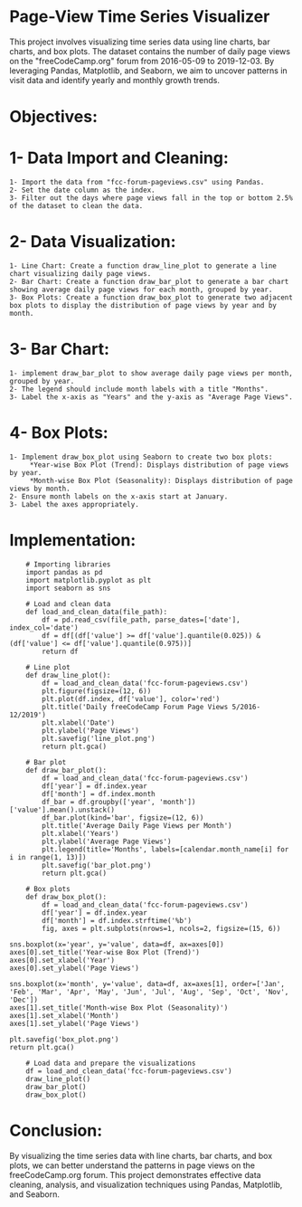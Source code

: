 # Page-View Time Series Visualizer 
This project involves visualizing time series data using line charts, bar charts, and box plots. The dataset contains the number of daily page views on the "freeCodeCamp.org" forum from 2016-05-09 to 2019-12-03. By leveraging Pandas, Matplotlib, and Seaborn, we aim to uncover patterns in visit data and identify yearly and monthly growth trends.

# Objectives:

# 1- Data Import and Cleaning:

    1- Import the data from "fcc-forum-pageviews.csv" using Pandas.
    2- Set the date column as the index.
    3- Filter out the days where page views fall in the top or bottom 2.5% of the dataset to clean the data.

# 2- Data Visualization:

    1- Line Chart: Create a function draw_line_plot to generate a line chart visualizing daily page views.
    2- Bar Chart: Create a function draw_bar_plot to generate a bar chart showing average daily page views for each month, grouped by year.
    3- Box Plots: Create a function draw_box_plot to generate two adjacent box plots to display the distribution of page views by year and by month.

# 3- Bar Chart:

    1- implement draw_bar_plot to show average daily page views per month, grouped by year.
    2- The legend should include month labels with a title "Months".
    3- Label the x-axis as "Years" and the y-axis as "Average Page Views".

# 4- Box Plots:

    1- Implement draw_box_plot using Seaborn to create two box plots:
         *Year-wise Box Plot (Trend): Displays distribution of page views by year.
         *Month-wise Box Plot (Seasonality): Displays distribution of page views by month.
    2- Ensure month labels on the x-axis start at January.
    3- Label the axes appropriately.

# Implementation:

        # Importing libraries
        import pandas as pd
        import matplotlib.pyplot as plt
        import seaborn as sns

        # Load and clean data
        def load_and_clean_data(file_path):
            df = pd.read_csv(file_path, parse_dates=['date'], index_col='date')
            df = df[(df['value'] >= df['value'].quantile(0.025)) & (df['value'] <= df['value'].quantile(0.975))]
            return df

        # Line plot
        def draw_line_plot():
            df = load_and_clean_data('fcc-forum-pageviews.csv')
            plt.figure(figsize=(12, 6))
            plt.plot(df.index, df['value'], color='red')
            plt.title('Daily freeCodeCamp Forum Page Views 5/2016-12/2019')
            plt.xlabel('Date')
            plt.ylabel('Page Views')
            plt.savefig('line_plot.png')
            return plt.gca()

        # Bar plot
        def draw_bar_plot():
            df = load_and_clean_data('fcc-forum-pageviews.csv')
            df['year'] = df.index.year
            df['month'] = df.index.month
            df_bar = df.groupby(['year', 'month'])['value'].mean().unstack()
            df_bar.plot(kind='bar', figsize=(12, 6))
            plt.title('Average Daily Page Views per Month')
            plt.xlabel('Years')
            plt.ylabel('Average Page Views')
            plt.legend(title='Months', labels=[calendar.month_name[i] for i in range(1, 13)])
            plt.savefig('bar_plot.png')
            return plt.gca()

        # Box plots
        def draw_box_plot():
            df = load_and_clean_data('fcc-forum-pageviews.csv')
            df['year'] = df.index.year
            df['month'] = df.index.strftime('%b')
            fig, axes = plt.subplots(nrows=1, ncols=2, figsize=(15, 6))
    
    sns.boxplot(x='year', y='value', data=df, ax=axes[0])
    axes[0].set_title('Year-wise Box Plot (Trend)')
    axes[0].set_xlabel('Year')
    axes[0].set_ylabel('Page Views')
    
    sns.boxplot(x='month', y='value', data=df, ax=axes[1], order=['Jan', 'Feb', 'Mar', 'Apr', 'May', 'Jun', 'Jul', 'Aug', 'Sep', 'Oct', 'Nov', 'Dec'])
    axes[1].set_title('Month-wise Box Plot (Seasonality)')
    axes[1].set_xlabel('Month')
    axes[1].set_ylabel('Page Views')
    
    plt.savefig('box_plot.png')
    return plt.gca()

        # Load data and prepare the visualizations
        df = load_and_clean_data('fcc-forum-pageviews.csv')
        draw_line_plot()
        draw_bar_plot()
        draw_box_plot()

# Conclusion:

By visualizing the time series data with line charts, bar charts, and box plots, we can better understand the patterns in page views on the freeCodeCamp.org forum. This project demonstrates effective data cleaning, analysis, and visualization techniques using Pandas, Matplotlib, and Seaborn.
